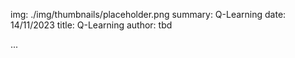 img: ./img/thumbnails/placeholder.png
summary: Q-Learning
date: 14/11/2023
title: Q-Learning
author: tbd

...